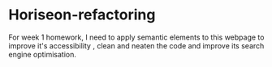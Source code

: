 # Horiseon-refactoring
For week 1 homework, I need to apply semantic elements to this webpage to improve it's accessibility , clean and neaten the code and improve its search engine optimisation.  
